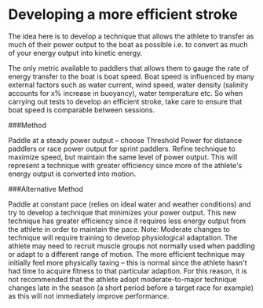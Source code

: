 # Developing a more efficient stroke

The idea here is to develop a technique that allows the athlete to transfer as much of their power output to the boat as possible i.e. to convert as much of your energy output into kinetic energy.

The only metric available to paddlers that allows them to gauge the rate of energy transfer to the boat is boat speed. Boat speed is influenced by many external factors such as water current, wind speed, water density (salinity accounts for x% increase in buoyancy), water temperature etc. So when carrying out tests to develop an efficient stroke, take care to ensure that boat speed is comparable between sessions.

###Method

Paddle at a steady power output – choose Threshold Power for distance paddlers or race power output for sprint paddlers.
Refine technique to maximize speed, but maintain the same level of power output. This will represent a technique with greater efficiency since more of the athlete's energy output is converted into motion.

###Alternative Method

Paddle at constant pace (relies on ideal water and weather conditions) and try to develop a technique that minimizes your power output. This new technique has greater efficiency since it requires less energy output from the athlete in order to maintain the pace.
Note: Moderate changes to technique will require training to develop physiological adaptation. The athlete may need to recruit muscle groups not normally used when paddling or adapt to a different range of motion. The more efficient technique may initially feel more physically taxing – this is normal since the athlete hasn't had time to acquire fitness to that particular adaption. For this reason, it is not recommended that the athlete adopt moderate-to-major technique changes late in the season (a short period before a target race for example) as this will not immediately improve performance.